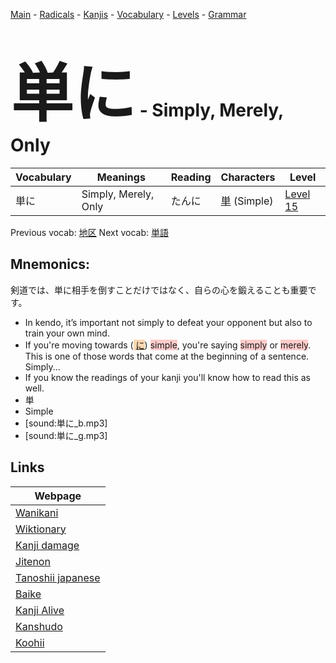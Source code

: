 <style> bigfont {font-size: 100px}</style>
[Main](../README.md) -
[Radicals](../radicals.md) -
[Kanjis](../kanjis.md) -
[Vocabulary](../vocabulary.md) -
[Levels](../levels.md) -
[Grammar](../grammar.md)
# <bigfont> 単に</bigfont> - Simply, Merely, Only 

| Vocabulary | Meanings | Reading | Characters | Level |
| --- | --- | --- | --- | --- |
| 単に | Simply, Merely, Only | たんに |  [単](../kanjis/単.md) (Simple) | [Level 15](../levels/wk_level15.md) |

Previous vocab: [地区](地区.md) Next vocab: [単語](単語.md) 

## Mnemonics:
剣道では、単に相手を倒すことだけではなく、自らの心を鍛えることも重要です。
* In kendo, it’s important not simply to defeat your opponent but also to train your own mind.
* If you're moving towards (<span style="background-color:#fed8b1"> [に](https://jisho.org/search/に)</span>) <span style="background-color:#ffcccb"> simple</span>, you're saying <span style="background-color:#ffcccb"> simply</span> or <span style="background-color:#ffcccb"> merely</span>. This is one of those words that come at the beginning of a sentence. Simply... 
* If you know the readings of your kanji you'll know how to read this as well.
* 単
* Simple
* [sound:単に_b.mp3]
* [sound:単に_g.mp3]


## Links 

| Webpage |
| --- |
| [Wanikani          ](https://www.wanikani.com/kanji/単に) |
| [Wiktionary        ](https://en.wiktionary.org/wiki/単に) |
| [Kanji damage      ](http://www.kanjidamage.com/kanji/search?utf8=✓&q=単に) |
| [Jitenon           ](https://jitenon.com/kanji/単に) |
| [Tanoshii japanese ](https://www.tanoshiijapanese.com/dictionary/kanji.cfm?k=単に) |
| [Baike             ](https://baike.baidu.com/item/単に) |
| [Kanji Alive       ](https://app.kanjialive.com/単に) |
| [Kanshudo          ](https://www.kanshudo.com/searchmn?q=単に) |
| [Koohii            ](https://kanji.koohii.com/study/kanji/単に) |
